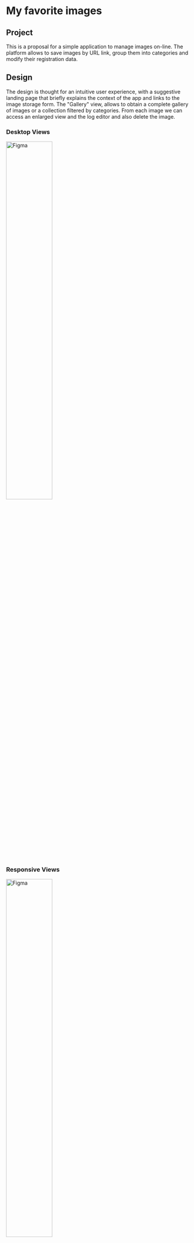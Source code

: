 <h1>My favorite images</h1>

<h2>Project</h2>

This is a proposal for a simple application to manage images on-line. The platform allows to save images by URL link, group them into categories and modify their registration data.

<h2>Design</h2>

The design is thought for an intuitive user experience, with a suggestive landing page that briefly explains the context of the app and links to the image storage form.
The "Gallery" view, allows to obtain a complete gallery of images or a collection filtered by categories.
From each image we can access an enlarged view and the log editor and also delete the image.

<h3>Desktop Views</h3>
 
<img src="./src/assets/FigmaF.png" alt="Figma" width="50%">

<h3>Responsive Views</h3>

<img src="./src/assets/FigmaF.png" alt="Figma" width="50%">
 

<h2>Development</h2>

Both front-end and back-end development is arranged in several layers that make the data, logic and rendering independent, so that the application is scalable.
The data is stored locally in a database in SQL Server Management Studio, which, through the API created in Microsoft Visual Studio Code ("MFI-back" solution), is communicated and printed in the browser through the "My Favourite Images" app.

<h2>Stack</h2>

Git Version Control system
Git Hub plattform

<h3>Front-end</h3>

<h4>Tools</h4>
Visual Studio code

<h4>Lenguages</h4>
Html
CSS
Javascript

<h4>Libraries</h4>
React Vite
React Bootstrap
Axios
Reactrouter DOM
React testing Library

<h3>Back-end</h3>

<h4>Tools</h4>
Microsoft Visual Studio code
Microsoft SQL Server Management Studio 

<h4>Lenguages</h4>
C#
SQL Languages

<h4>Framework</h4>
AspNET.Core Entity Framework 6

<h2>Install the project</h2>

-Clone projects
https://github.com/MyFaveImagesProject/MyFaveImgFront.git
https://github.com/MyFaveImagesProject/MyFaveImgBack.git

<h3>Back-end</h3>

In Microsoft Visual Studio Code:
Packages should be installed automatically when cloning the repository, but in case of problems, they can be checked in Nugget Package Manager. The ones that should be installed are:
- Coverlet collector 3.2.0
- Microsoft.AspNet.WebApi.Cors 5.2.9 (In API project)
- SwashBucle.AspNetCore 6.5.0 (In API project)
- MicrosoftEntityFramework Core 7.0.0 (In Entities project)
- Microsoft.EntityFrameworkCore.SqlServer 7.0.0 (In Entities project, Data)
- Microsoft.EntityFrameworkCore.Tools 7.0.0 (In Data project)
- Microsoft.Extensions.Configuration 7.0.0.0 (In Data project)
- Microsoft.Extensions.Configuration.Json 7.0.0.0 (In Data project)
- Microsoft.NET.Test.Sdk 17.5.0 (In ProjectTest project)
- MSTest.TestAdapter 3.0.2 (In ProjectTest project)
- MSTest.TestFramework 3.0.2 (In Proyectest project)
-Add new connection in Server Explorer
-Open Microsoft SQL Server Management Studio and connect to the server.
In Microsoft Visual Studio Code, to connect to the database, run in Package Nuget Console the commands:
- add-migration Initial -Project Data
- update-database
-Run the API solution (it should always be running)

<h3>Front-end</h3>

In Visual Studio Code run the command
- npm i
That should install all the necessary dependencies, but if you have any problems with the installation, these are the commands for each installed dependency
- npm install
-	
- npm create vite@latest
-	
- npm run dev (run in a separate terminal that should not be closed)
-	
- npm install axios
-	
- npm i bootstrap@5.3.0-alpha1
-	
- npm i react-router dom
-	
- npm instll vite
-	
- npm install --save-dev vitest

- npm install --save-dev jsdom 

- npm install --save-dev @testing-library/jest-dom

- npm install --save-dev @testing-library/react


<h2>Developer</h2>

Celia Garcia Castilla https://github.com/CeliaGC/Celia_Garcia

I wish you a happy user experience






